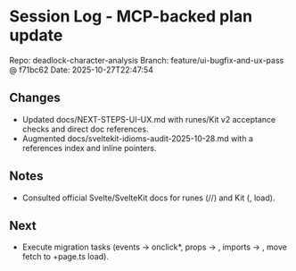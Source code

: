 # Session Log - MCP-backed plan update

Repo: deadlock-character-analysis
Branch: feature/ui-bugfix-and-ux-pass @ f71bc62
Date: 2025-10-27T22:47:54

## Changes
- Updated docs/NEXT-STEPS-UI-UX.md with runes/Kit v2 acceptance checks and direct doc references.
- Augmented docs/sveltekit-idioms-audit-2025-10-28.md with a references index and inline pointers.

## Notes
- Consulted official Svelte/SvelteKit docs for runes (//) and Kit (, load).

## Next
- Execute migration tasks (events → onclick*, props → , imports → , move fetch to +page.ts load).